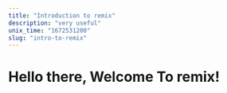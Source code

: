 ```yaml
---
title: "Introduction to remix"
description: "very useful"
unix_time: "1672531200"
slug: "intro-to-remix"
---
```


# Hello there, Welcome To remix!
